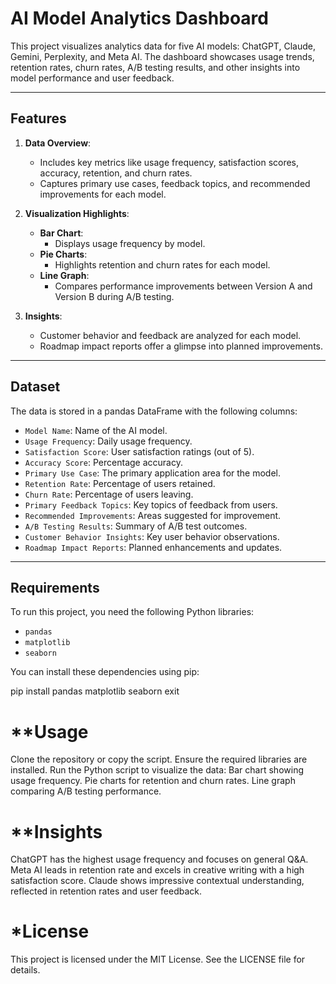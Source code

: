 # AI Model Analytics Dashboard

This project visualizes analytics data for five AI models: ChatGPT, Claude, Gemini, Perplexity, and Meta AI. The dashboard showcases usage trends, retention rates, churn rates, A/B testing results, and other insights into model performance and user feedback.

---

## Features

1. **Data Overview**: 
   - Includes key metrics like usage frequency, satisfaction scores, accuracy, retention, and churn rates.
   - Captures primary use cases, feedback topics, and recommended improvements for each model.

2. **Visualization Highlights**:
   - **Bar Chart**: 
     - Displays usage frequency by model.
   - **Pie Charts**: 
     - Highlights retention and churn rates for each model.
   - **Line Graph**:
     - Compares performance improvements between Version A and Version B during A/B testing.

3. **Insights**:
   - Customer behavior and feedback are analyzed for each model.
   - Roadmap impact reports offer a glimpse into planned improvements.

---

## Dataset

The data is stored in a pandas DataFrame with the following columns:

- `Model Name`: Name of the AI model.
- `Usage Frequency`: Daily usage frequency.
- `Satisfaction Score`: User satisfaction ratings (out of 5).
- `Accuracy Score`: Percentage accuracy.
- `Primary Use Case`: The primary application area for the model.
- `Retention Rate`: Percentage of users retained.
- `Churn Rate`: Percentage of users leaving.
- `Primary Feedback Topics`: Key topics of feedback from users.
- `Recommended Improvements`: Areas suggested for improvement.
- `A/B Testing Results`: Summary of A/B test outcomes.
- `Customer Behavior Insights`: Key user behavior observations.
- `Roadmap Impact Reports`: Planned enhancements and updates.

---

## Requirements

To run this project, you need the following Python libraries:
- `pandas`
- `matplotlib`
- `seaborn`

You can install these dependencies using pip:

pip install pandas matplotlib seaborn  exit



 # **Usage
Clone the repository or copy the script.
Ensure the required libraries are installed.
Run the Python script to visualize the data:
Bar chart showing usage frequency.
Pie charts for retention and churn rates.
Line graph comparing A/B testing performance.

# **Insights
ChatGPT has the highest usage frequency and focuses on general Q&A.
Meta AI leads in retention rate and excels in creative writing with a high satisfaction score.
Claude shows impressive contextual understanding, reflected in retention rates and user feedback.

# *License
This project is licensed under the MIT License. See the LICENSE file for details.
